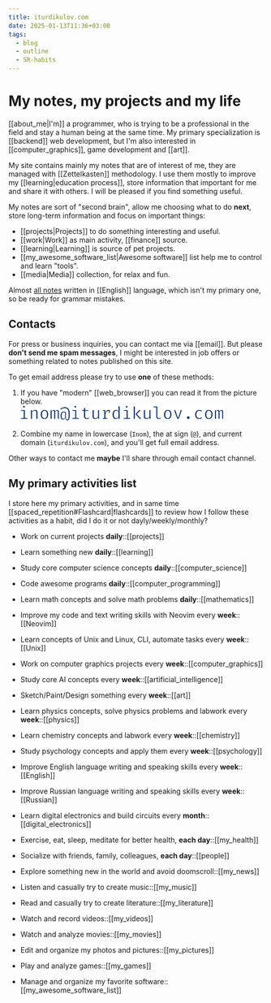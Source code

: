 ```yaml
---
title: iturdikulov.com
date: 2025-01-13T11:36+03:00
tags:
  - blog
  - outline
  - SR-habits
---
```


# My notes, my projects and my life

[[about_me|I'm]] a programmer, who is trying to be a professional in the field
and stay a human being at the same time. My primary specialization is
[[backend]] web development, but I'm also interested in [[computer_graphics]],
game development and [[art]].

My site contains mainly my notes that are of interest of me, they are managed
with [[Zettelkasten]] methodology. I use them mostly to improve my
[[learning|education process]], store information that important for me and
share it with others. I will be pleased if you find something useful.

My notes are sort of "second brain", allow me choosing what to do **next**,
store long-term information and focus on important things:

- [[projects|Projects]] to do something interesting and useful.
- [[work|Work]] as main activity, [[finance]] source.
- [[learning|Learning]] is source of pet projects.
- [[my_awesome_software_list|Awesome software]] list help me to control and
learn "tools".
- [[media|Media]] collection, for relax and fun.

Almost [all notes](https://github.com/iturdikulov/notes) written in [[English]]
language, which isn't my primary one, so be ready for grammar mistakes.

## Contacts

For press or business inquiries, you can contact me via [[email]]. But please
**don't send me spam messages**, I might be interested in job offers or
something related to notes published on this site.

To get email address please try to use **one** of these methods:

1. If you have "modern" [[web_browser]] you can read it from the picture below.\
   ![my_email](./img/my_email.svg)

2. Combine my name in lowercase (`Inom`), the at sign (`@`), and current domain
  (`iturdikulov.com`), and you'll get full email address.

Other ways to contact me **maybe** I'll share through email contact channel.

## My primary activities list

I store here my primary activities, and in same time
[[spaced_repetition#Flashcard|flashcards]] to review how I follow these
activities as a habit, did I do it or not dayly/weekly/monthly?

- Work on current projects **daily**::[[projects]] <!--SR:!2025-01-31,1,226-->
- Learn something new **daily**::[[learning]] <!--SR:!2025-02-01,2,246-->
- Study core computer science concepts **daily**::[[computer_science]] <!--SR:!2025-01-31,1,226-->
- Code awesome programs **daily**::[[computer_programming]] <!--SR:!2025-01-31,1,226-->
- Learn math concepts and solve math problems **daily**::[[mathematics]] <!--SR:!2025-01-31,1,226-->

- Improve my code and text writing skills with Neovim every **week**::[[Neovim]] <!--SR:!2025-01-31,1,226-->
- Learn concepts of Unix and Linux, CLI, automate tasks every **week**::[[Unix]] <!--SR:!2025-01-31,1,226-->
- Work on computer graphics projects every **week**::[[computer_graphics]] <!--SR:!2025-01-31,1,226-->
- Study core AI concepts every **week**::[[artificial_intelligence]] <!--SR:!2025-01-31,1,226-->
- Sketch/Paint/Design something every **week**::[[art]] <!--SR:!2025-01-31,1,226-->
- Learn physics concepts, solve physics problems and labwork every **week**::[[physics]] <!--SR:!2025-01-31,1,226-->
- Learn chemistry concepts and labwork every **week**::[[chemistry]] <!--SR:!2025-01-31,1,226-->
- Study psychology concepts and apply them every **week**::[[psychology]] <!--SR:!2025-02-01,2,246-->
- Improve English language writing and speaking skills every **week**::[[English]] <!--SR:!2025-01-31,1,226-->
- Improve Russian language writing and speaking skills every **week**::[[Russian]] <!--SR:!2025-01-31,1,226-->
- Learn digital electronics and build circuits every **month**::[[digital_electronics]] <!--SR:!2025-01-31,1,226-->

- Exercise, eat, sleep, meditate for better health, **each day**::[[my_health]] <!--SR:!2025-01-31,1,226-->
- Socialize with friends, family, colleagues, **each day**::[[people]] <!--SR:!2025-01-31,1,226-->
- Explore something new in the world and avoid doomscroll::[[my_news]] <!--SR:!2025-02-02,3,266-->
- Listen and casually try to create music::[[my_music]] <!--SR:!2025-01-31,1,226-->
- Read and casually try to create literature::[[my_literature]] <!--SR:!2025-01-31,1,226-->
- Watch and record videos::[[my_videos]] <!--SR:!2025-01-31,1,226-->
- Watch and analyze movies::[[my_movies]] <!--SR:!2025-01-31,1,226-->
- Edit and organize my photos and pictures::[[my_pictures]] <!--SR:!2025-02-01,2,246-->
- Play and analyze games::[[my_games]] <!--SR:!2025-01-31,1,226-->
- Manage and organize my favorite software::[[my_awesome_software_list]] <!--SR:!2025-02-02,3,266-->
